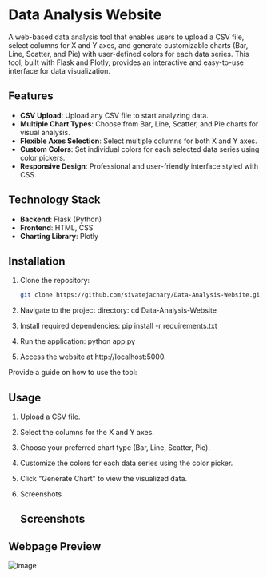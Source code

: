 # Data Analysis Website

A web-based data analysis tool that enables users to upload a CSV file, select columns for X and Y axes, and generate customizable charts (Bar, Line, Scatter, and Pie) with user-defined colors for each data series. This tool, built with Flask and Plotly, provides an interactive and easy-to-use interface for data visualization.

## Features

- **CSV Upload**: Upload any CSV file to start analyzing data.
- **Multiple Chart Types**: Choose from Bar, Line, Scatter, and Pie charts for visual analysis.
- **Flexible Axes Selection**: Select multiple columns for both X and Y axes.
- **Custom Colors**: Set individual colors for each selected data series using color pickers.
- **Responsive Design**: Professional and user-friendly interface styled with CSS.


## Technology Stack

- **Backend**: Flask (Python)
- **Frontend**: HTML, CSS
- **Charting Library**: Plotly


## Installation

1. Clone the repository:
   ```bash
   git clone https://github.com/sivatejachary/Data-Analysis-Website.git

2. Navigate to the project directory:
cd Data-Analysis-Website

3. Install required dependencies:
pip install -r requirements.txt

4. Run the application:
python app.py

5. Access the website at http://localhost:5000.
   


Provide a guide on how to use the tool:



## Usage

1. Upload a CSV file.
2. Select the columns for the X and Y axes.
3. Choose your preferred chart type (Bar, Line, Scatter, Pie).
4. Customize the colors for each data series using the color picker.
5. Click "Generate Chart" to view the visualized data. 

6. Screenshots
    ## Screenshots

## Webpage Preview

![image](https://github.com/sivatejachary/Plants_disease_detection_using-_Falask/blob/9d4e7af6d452734d25830de034cc11d1f342a91e/Screenshot%20(218).png)


